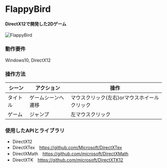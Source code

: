 # FlappyBird
#### DirectX12で開発した2Dゲーム
![FlappyBird](https://github.com/SSK-0423/FlappyBird/assets/83057130/f7939122-4e83-41d9-af63-c0bdf6cf5246)

### 動作要件
Windows10, DirectX12

### 操作方法
|シーン|アクション|操作|
|----|----|----|
|タイトル|ゲームシーンへ遷移|マウスクリック(左右)orマウスホイールクリック|
|ゲーム|ジャンプ|左マウスクリック|

### 使用したAPIとライブラリ
- DirectX12
- DirectXTex　https://github.com/Microsoft/DirectXTex
- DirectXMath　https://github.com/microsoft/DirectXMath
- DirectXTK　https://github.com/microsoft/DirectXTK12
